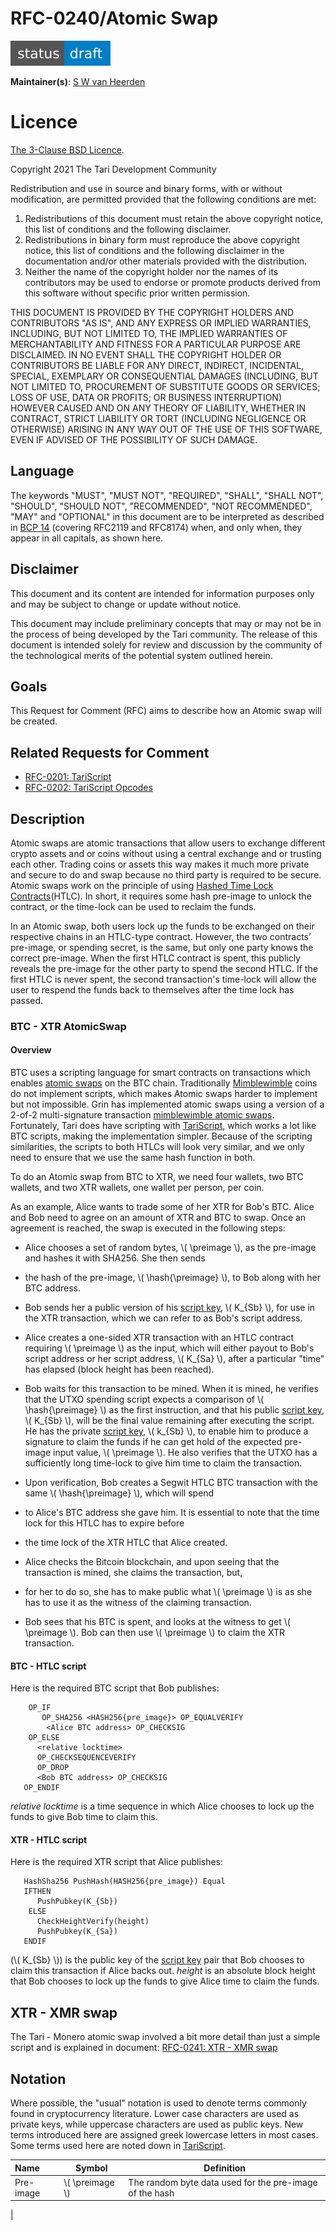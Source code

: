 # RFC-0240/Atomic Swap

![status: draft](theme/images/status-draft.svg)

**Maintainer(s)**: [S W van Heerden](https://github.com/SWvheerden)

# Licence

[The 3-Clause BSD Licence](https://opensource.org/licenses/BSD-3-Clause).

Copyright 2021 The Tari Development Community

Redistribution and use in source and binary forms, with or without modification, are permitted provided that the
following conditions are met:

1. Redistributions of this document must retain the above copyright notice, this list of conditions and the following
   disclaimer.
2. Redistributions in binary form must reproduce the above copyright notice, this list of conditions and the following
   disclaimer in the documentation and/or other materials provided with the distribution.
3. Neither the name of the copyright holder nor the names of its contributors may be used to endorse or promote products
   derived from this software without specific prior written permission.

THIS DOCUMENT IS PROVIDED BY THE COPYRIGHT HOLDERS AND CONTRIBUTORS "AS IS", AND ANY EXPRESS OR IMPLIED WARRANTIES,
INCLUDING, BUT NOT LIMITED TO, THE IMPLIED WARRANTIES OF MERCHANTABILITY AND FITNESS FOR A PARTICULAR PURPOSE ARE
DISCLAIMED. IN NO EVENT SHALL THE COPYRIGHT HOLDER OR CONTRIBUTORS BE LIABLE FOR ANY DIRECT, INDIRECT, INCIDENTAL,
SPECIAL, EXEMPLARY OR CONSEQUENTIAL DAMAGES (INCLUDING, BUT NOT LIMITED TO, PROCUREMENT OF SUBSTITUTE GOODS OR
SERVICES; LOSS OF USE, DATA OR PROFITS; OR BUSINESS INTERRUPTION) HOWEVER CAUSED AND ON ANY THEORY OF LIABILITY,
WHETHER IN CONTRACT, STRICT LIABILITY OR TORT (INCLUDING NEGLIGENCE OR OTHERWISE) ARISING IN ANY WAY OUT OF THE USE OF
THIS SOFTWARE, EVEN IF ADVISED OF THE POSSIBILITY OF SUCH DAMAGE.

## Language

The keywords "MUST", "MUST NOT", "REQUIRED", "SHALL", "SHALL NOT", "SHOULD", "SHOULD NOT", "RECOMMENDED",
"NOT RECOMMENDED", "MAY" and "OPTIONAL" in this document are to be interpreted as described in
[BCP 14](https://tools.ietf.org/html/bcp14) (covering RFC2119 and RFC8174) when, and only when, they appear in all capitals, as
shown here.

## Disclaimer

This document and its content are intended for information purposes only and may be subject to change or update
without notice.

This document may include preliminary concepts that may or may not be in the process of being developed by the Tari
community. The release of this document is intended solely for review and discussion by the community of the
technological merits of the potential system outlined herein.

## Goals

This Request for Comment (RFC) aims to describe how an Atomic swap will be created.

## Related Requests for Comment

* [RFC-0201: TariScript](RFC-0201_TariScript.md)
* [RFC-0202: TariScript Opcodes](RFC-0202_TariScriptOpcodes.md)

$$
\newcommand{\preimage}{\\phi} % pre image
\newcommand{\hash}[1]{\mathrm{H}\bigl({#1}\bigr)}
$$

## Description

Atomic swaps are atomic transactions that allow users to exchange different crypto assets and or coins without using a
central exchange and or trusting each other. Trading coins or assets this way makes it much more private and secure to
do and swap because no third party is required to be secure. Atomic swaps work on the principle of using 
[Hashed Time Lock Contracts](https://en.bitcoin.it/wiki/Hash_Time_Locked_Contracts)(HTLC). 
In short, it requires some hash pre-image to unlock the contract, or the time-lock can be used to reclaim the funds. 

In an Atomic swap, both users lock up the funds to be exchanged on their respective chains in an HTLC-type contract. 
However, the two contracts’ pre-image, or spending secret, is the same, but only one party knows the correct pre-image. 
When the first HTLC contract is spent, this publicly reveals the pre-image for the other party to spend the second HTLC.
If the first HTLC is never spent, the second transaction's time-lock will allow the user to respend the funds back to
themselves after the time lock has passed.

### BTC - XTR AtomicSwap

#### Overview

BTC uses a scripting language for smart contracts on transactions which enables [atomic swaps](https://tlu.tarilabs.com/protocols/atomic-swaps/AtomicSwaps.html)
on the BTC chain. Traditionally [Mimblewimble] coins do not implement scripts, which makes Atomic swaps harder to
implement but not impossible. Grin has implemented atomic swaps using a version of a 2-of-2 multi-signature transaction
[mimblewimble atomic swaps](https://tlu.tarilabs.com/protocols/grin-protocol-overview/MainReport.html#atomic-swaps).
Fortunately, Tari does have scripting with [TariScript], which works a lot like BTC scripts, making the implementation simpler.
Because of the scripting similarities, the scripts to both HTLCs will look very similar, and we only need to ensure that
we use the same hash function in both. 

To do an Atomic swap from BTC to XTR, we need four wallets, two BTC wallets, and two XTR wallets, one wallet per person,
per coin.

As an example, Alice wants to trade some of her XTR for Bob's BTC. Alice and Bob need to agree on an amount of XTR and
BTC to swap. Once an agreement is reached, the swap is executed in the following steps:

* Alice chooses a set of random bytes, \\( \preimage \\), as the pre-image and hashes it with SHA256. She then sends
* the hash of the pre-image, \\( \hash{\preimage} \\), to Bob along with her BTC address.

* Bob sends her a public version of his [script key], \\( K_{Sb} \\), for use in the XTR transaction, which we can refer
to as Bob's script address.

* Alice creates a one-sided XTR transaction with an HTLC contract requiring \\( \preimage \\) as the input, which will
either payout to Bob's script address or her script address, \\( K_{Sa} \\), after a particular "time" has elapsed
(block height has been reached). 

* Bob waits for this transaction to be mined. When it is mined, he verifies that the UTXO spending script expects a
comparison of \\( \hash{\preimage} \\) as the first instruction, and that his public [script key], \\( K_{Sb} \\), will
be the final value remaining after executing the script. He has the private [script key], \\( k_{Sb} \\), to enable him
to produce a signature to claim the funds if he can get hold of the expected pre-image input value, \\( \preimage \\).
He also verifies that the UTXO has a sufficiently long time-lock to give him time to claim the transaction.

* Upon verification, Bob creates a Segwit HTLC BTC transaction with the same \\( \hash{\preimage} \\), which will spend
* to Alice's BTC address she gave him. It is essential to note that the time lock for this HTLC has to expire before
* the time lock of the XTR HTLC that Alice created.

* Alice checks the Bitcoin blockchain, and upon seeing that the transaction is mined, she claims the transaction, but,
* for her to do so, she has to make public what \\( \preimage \\) is as she has to use it as the witness of the 
claiming transaction.

* Bob sees that his BTC is spent, and looks at the witness to get \\( \preimage \\). Bob can then use \\( \preimage \\)
to claim the XTR transaction.

#### BTC - HTLC script 

Here is the required BTC script that Bob publishes:

``` btc_script,ignore
	OP_IF
	   OP_SHA256 <HASH256{pre_image}> OP_EQUALVERIFY
		<Alice BTC address> OP_CHECKSIG
	OP_ELSE
      <relative locktime>
      OP_CHECKSEQUENCEVERIFY
      OP_DROP
      <Bob BTC address> OP_CHECKSIG
   OP_ENDIF
```
_relative locktime_ is a time sequence in which Alice chooses to lock up the funds to give Bob time to claim this. 

#### XTR - HTLC script 

Here is the required XTR script that Alice publishes:

``` TariScript,ignore
   HashSha256 PushHash(HASH256{pre_image}) Equal
   IFTHEN
      PushPubkey(K_{Sb})
	ELSE
      CheckHeightVerify(height)
      PushPubkey(K_{Sa})
   ENDIF
```
(\\( K_{Sb} \\)) is the public key of the [script key] pair that Bob chooses to claim this transaction if Alice backs out. 
_height_ is an absolute block height that Bob chooses to lock up the funds to give Alice time to claim the funds. 

## XTR - XMR swap 

The Tari - Monero atomic swap involved a bit more detail than just a simple script and is explained in
document: [RFC-0241: XTR - XMR swap](RFC-0241_AtomicSwapXMR.md)


## Notation

Where possible, the "usual" notation is used to denote terms commonly found in cryptocurrency literature. Lower case
characters are used as private keys, while uppercase characters are used as public keys. New terms introduced here are
assigned greek lowercase letters in most cases. Some terms used here are noted down in [TariScript].

| Name        | Symbol              | Definition |
|:------------|---------------------| -----------|
| Pre-image   | \\( \preimage \\) | The random byte data used for the pre-image of the hash |
| 


[HTLC]: Glossary.md#hashed-time-locked-contract
[Mempool]: Glossary.md#mempool
[Mimblewimble]: Glossary.md#mimblewimble
[TariScript]: Glossary.md#tariscript
[script key]: Glossary.md#script-keypair

